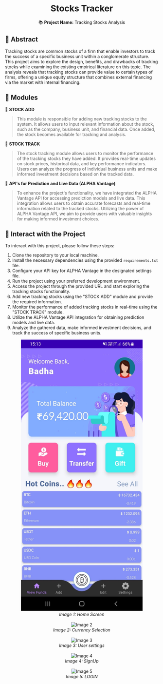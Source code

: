 <h1 align="center">Stocks Tracker</h1>

<p align="center">
  📚 <strong>Project Name:</strong> Tracking Stocks Analysis
</p>


## 📝 Abstract

Tracking stocks are common stocks of a firm that enable investors to track the success of a specific business unit within a conglomerate structure. This project aims to explore the design, benefits, and drawbacks of tracking stocks while examining the existing empirical literature on this topic. The analysis reveals that tracking stocks can provide value to certain types of firms, offering a unique equity structure that combines external financing via the market with internal financing.

## 📁 Modules

📌 **STOCK ADD**
> This module is responsible for adding new tracking stocks to the system. It allows users to input relevant information about the stock, such as the company, business unit, and financial data. Once added, the stock becomes available for tracking and analysis.

📌 **STOCK TRACK**
> The stock tracking module allows users to monitor the performance of the tracking stocks they have added. It provides real-time updates on stock prices, historical data, and key performance indicators. Users can analyze the progress of individual business units and make informed investment decisions based on the tracked data.

📌 **API's for Prediction and Live Data (ALPHA Vantage)**
> To enhance the project's functionality, we have integrated the ALPHA Vantage API for accessing prediction models and live data. This integration allows users to obtain accurate forecasts and real-time information related to the tracked stocks. Utilizing the power of ALPHA Vantage API, we aim to provide users with valuable insights for making informed investment choices.

## 🌟 Interact with the Project

To interact with this project, please follow these steps:

1. Clone the repository to your local machine.
2. Install the necessary dependencies using the provided `requirements.txt` file.
3. Configure your API key for ALPHA Vantage in the designated settings file.
4. Run the project using your preferred development environment.
5. Access the project through the provided URL and start exploring the tracking stocks functionality.
6. Add new tracking stocks using the "STOCK ADD" module and provide the required information.
7. Monitor the performance of added tracking stocks in real-time using the "STOCK TRACK" module.
8. Utilize the ALPHA Vantage API integration for obtaining prediction models and live data.
9. Analyze the gathered data, make informed investment decisions, and track the success of specific business units.

<div align="center">
  <img src="https://github.com/BigRathna/INKAHANE/blob/main/images/Picture1.jpg" alt="Image 1" width="400px">
  <br>
  <em>Image 1: Home Screen</em>
</div>
  <br>

<div align="center">
  <img src="https://github.com/BigRathna/INKAHANE/assets/112894306/4879390a-7de1-4261-9b2e-1684312a642a" alt="Image 2" width="400px">
  <br>
  <em>Image 2: Currency Selection</em>
</div>
  <br>

<div align="center">
  <img src="https://github.com/BigRathna/INKAHANE/assets/112894306/5746ccf0-1655-427d-b797-f08d790a450e" alt="Image 3" width="400px">
  <br>
  <em>Image 3: User settings</em>
</div>
  <br>

<div align="center">
  <img src="https://github.com/BigRathna/INKAHANE/assets/112894306/d0e175f5-3765-419f-b0d6-a88124e73bf4" alt="Image 4" width="400px">
  <br>
  <em>Image 4: SignUp</em>
</div>
  <br>

<div align="center">
  <img src="https://github.com/BigRathna/INKAHANE/assets/112894306/a17c1c8f-8951-4537-a075-81aa7d1b3177" alt="Image 5" width="400px">
  <br>
  <em>Image 5: LOGIN</em>
</div>
